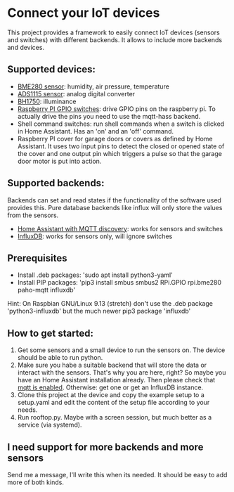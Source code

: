 # Connect your IoT devices

This project provides a framework to easily connect IoT devices (sensors and switches) with different backends. It allows to include more backends and devices.

## Supported devices:
* [BME280 sensor](https://www.amazon.de/Adafruit-Temperature-Humidity-Pressure-ADA2652/dp/B013W0RR6Y): humidity, air pressure, temperature
* [ADS1115 sensor](https://www.amazon.de/Adafruit-ads1115-16-Bit-Channel-programmierbar-Verst%C3%A4rken/dp/B00QIW4MGW/ref=sr_1_2?__mk_de_DE=%C3%85M%C3%85%C5%BD%C3%95%C3%91&dchild=1&keywords=ads1115+adafruit&qid=1609321159&sr=8-2): analog digital converter
* [BH1750](https://www.amazon.de/AZDelivery-GY-302-Helligkeitsensor-Arduino-Raspberry/dp/B07QBPRZH1/ref=sr_1_1_sspa?dchild=1&keywords=bh1750&qid=1609321202&sr=8-1-spons&psc=1&spLa=ZW5jcnlwdGVkUXVhbGlmaWVyPUEyVkI3SDNHSzFYRFFRJmVuY3J5cHRlZElkPUEwNjExNjQwM1NBR1dFMVJSNE01UyZlbmNyeXB0ZWRBZElkPUEwOTg0NzIxVklHUFVDSE8zQkIzJndpZGdldE5hbWU9c3BfYXRmJmFjdGlvbj1jbGlja1JlZGlyZWN0JmRvTm90TG9nQ2xpY2s9dHJ1ZQ==): illuminance
* [Raspberry PI GPIO switches](https://learn.sparkfun.com/tutorials/raspberry-gpio/all): drive GPIO pins on the raspberry pi. To actually drive the pins you need to use the mqtt-hass backend.
* Shell command switches: run shell commands when a switch is clicked in Home Assistant. Has an 'on' and an 'off' command.
* Raspberry PI cover for garage doors or covers as defined by Home Assistant. It uses two input pins to detect the closed or opened state of the cover and one output pin which triggers a pulse so that the garage door motor is put into action.

## Supported backends:

Backends can set and read states if the functionality of the software used provides this. Pure database backends like influx will only store the values from the sensors.

* [Home Assistant with MQTT discovery](https://www.home-assistant.io/docs/mqtt/discovery/): works for sensors and switches
* [InfluxDB](https://en.wikipedia.org/wiki/InfluxDB): works for sensors only, will ignore switches

## Prerequisites

* Install .deb packages: 'sudo apt install python3-yaml'
* Install  PIP packages: 'pip3 install smbus smbus2 RPi.GPIO rpi.bme280 paho-mqtt influxdb'

Hint: On Raspbian GNU/Linux 9.13 (stretch) don't use the .deb package 'python3-influxdb' but the much newer pip3 package 'influxdb'

## How to get started:

1. Get some sensors and a small device to run the sensors on. The device should be able to run python.
2. Make sure you habe a suitable backend that will store the data or interact with the sensors. That's why you are here, right? So maybe you have an Home Assistant installation already. Then please check that [mqtt is enabled](https://www.home-assistant.io/integrations/mqtt/). Otherwise: get one or get an InfluxDB instance.
3. Clone this project at the device and copy the example setup to a setup.yaml and edit the content of the setup file according to your needs.
4. Run rooftop.py. Maybe with a screen session, but much better as a service (via systemd).

## I need support for more backends and more sensors

Send me a message, I'll write this when its needed. It should be easy to add more of both kinds.
